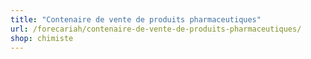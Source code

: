 ```yaml
---
title: "Contenaire de vente de produits pharmaceutiques"
url: /forecariah/contenaire-de-vente-de-produits-pharmaceutiques/
shop: chimiste
---
```

